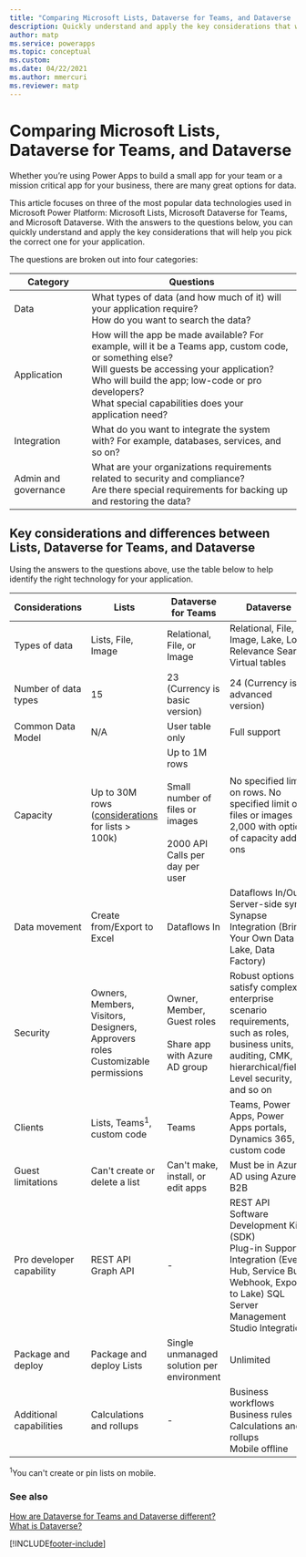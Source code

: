 ```yaml
---
title: "Comparing Microsoft Lists, Dataverse for Teams, and Dataverse | Microsoft Docs"
description: Quickly understand and apply the key considerations that will help you pick the correct data source for your app between one Microsoft Lists, Dataverse for Teams, and Dataverse.
author: matp
ms.service: powerapps
ms.topic: conceptual
ms.custom: 
ms.date: 04/22/2021
ms.author: mmercuri
ms.reviewer: matp
---
```

# Comparing Microsoft Lists, Dataverse for Teams, and Dataverse

Whether you’re using Power Apps to build a small app for your team or a mission critical app for your business, there are many great options for data. 

This article focuses on three of the most popular data technologies used in Microsoft Power Platform: Microsoft Lists, Microsoft Dataverse for Teams, and Microsoft Dataverse. With the answers to the questions below, you can quickly understand and apply the key considerations that will help you pick the correct one for your application.

The questions are broken out into four categories: 

|Category |Questions |
|----------|---------|
| Data |What types of data (and how much of it) will your application require?<br/>How do you want to search the data? |
|Application | How will the app be made available? For example, will it be a Teams app, custom code, or something else?<br/>Will guests be accessing your application?<br/>Who will build the app; low-code or pro developers?<br/>What special capabilities does your application need? |
|Integration |What do you want to integrate the system with? For example, databases, services, and so on? |
|Admin and governance | What are your organizations requirements related to security and compliance?<br/>Are there special requirements for backing up and restoring the data? |

## Key considerations and differences between Lists, Dataverse for Teams, and Dataverse

Using the answers to the questions above, use the table below to help identify the right technology for your application.

|Considerations  |Lists  |Dataverse for Teams  |Dataverse  |
|- |- |- |- |
|Types of data  |Lists, File, Image  |Relational, File, or Image  |Relational, File, Image, Lake, Log, Relevance Search<br/>Virtual tables  |
|Number of data types  |15  |23 (Currency is basic version)  |24 (Currency is advanced version)  |
|Common Data Model  |N/A  |User table only  |Full support  |
|Capacity  |Up to 30M rows<br/>([considerations](/office365/servicedescriptions/sharepoint-online-service-description/sharepoint-online-limits) for lists > 100k)  |Up to 1M rows<br/><br/>Small number of files or images<br/><br/>2000 API Calls per day per user  |No specified limit on rows. No specified limit of files or images 2,000 with option of capacity add-ons  |
| Data movement  |Create from/Export to Excel  |Dataflows In  |Dataflows In/Out<br/>Server-side sync<br/>Synapse Integration (Bring Your Own Data Lake, Data Factory)  |
|Security  |Owners, Members, Visitors, Designers, Approvers roles Customizable permissions  |Owner, Member, Guest roles<br/><br/> Share app with Azure AD group  |Robust options to satisfy complex enterprise scenario requirements, such as roles, business units, auditing, CMK, hierarchical/field-Level security, and so on  |
|Clients  |Lists, Teams<sup>1</sup>, custom code   |Teams  |Teams, Power Apps, Power Apps portals, Dynamics 365, custom code |
|Guest limitations  |Can't create or delete a list  |Can't make, install, or edit apps  |Must be in Azure AD using Azure B2B  |
|Pro developer capability  |REST API<br/>Graph API  | -  |REST API<br/>Software Development Kit (SDK)<br/> Plug-in Support <br/>Integration (Event Hub, Service Bus, Webhook, Export to Lake) SQL Server Management Studio Integration  |
|Package and deploy  |Package and deploy Lists  |Single unmanaged solution per environment  |Unlimited  |
|Additional capabilities  |Calculations and rollups  |-  |Business workflows<br/>Business rules<br/>Calculations and rollups<br/>Mobile offline  |

<sup>1</sup>You can't create or pin lists on mobile.

### See also

[How are Dataverse for Teams and Dataverse different?](data-platform-compare.md) <br />
[What is Dataverse?](/powerapps/maker/data-platform/data-platform-intro)


[!INCLUDE[footer-include](../includes/footer-banner.md)]